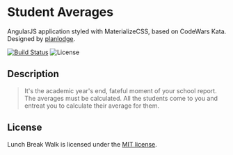 # Student Averages

AngularJS application styled with MaterializeCSS, based on CodeWars Kata. Designed by [planlodge](http://planlodge.com).

[![Build Status](https://travis-ci.org/stevenbenner/jquery-powertip.svg?branch=master)](https://travis-ci.org/stevenbenner/jquery-powertip)
![License](https://img.shields.io/packagist/l/doctrine/orm.svg)

## Description

> It's the academic year's end, fateful moment of your school report. The averages must be calculated. All the students come to you and entreat you to calculate their average for them.

## License

Lunch Break Walk is licensed under the [MIT license](http://opensource.org/licenses/MIT).

